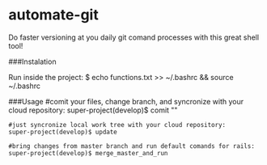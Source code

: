 automate-git
============

Do faster versioning at you daily git comand processes with this great shell tool!


###Instalation

Run inside the project:
	$ echo functions.txt >> ~/.bashrc && source ~/.bashrc
	
	
###Usage
	#comit your files, change branch, and syncronize with your cloud repository:
	super-project(develop)$ comit "<comand>"

	#just syncronize local work tree with your cloud repository:
	super-project(develop)$ update
	
	#bring changes from master branch and run default comands for rails:
	super-project(develop)$ merge_master_and_run
